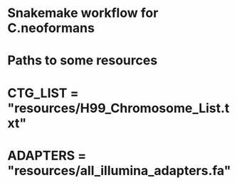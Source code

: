 # Snakemake workflow for C.neoformans
# Paths to some resources
# CTG_LIST = "resources/H99_Chromosome_List.txt"
# ADAPTERS = "resources/all_illumina_adapters.fa"